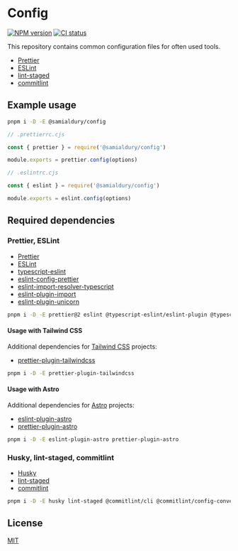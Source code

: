 # Config

[![NPM version](https://img.shields.io/npm/v/@samialdury/config)](https://www.npmjs.com/package/@samialdury/config)
[![CI status](https://github.com/samialdury/config/actions/workflows/ci.yaml/badge.svg)](https://github.com/samialdury/config/actions/workflows/ci.yaml)

This repository contains common configuration files for often used tools.

- [Prettier](src/prettier/config.ts)
- [ESLint](src/eslint/config.ts)
- [lint-staged](src/lint-staged/config.ts)
- [commitlint](src/commitlint/config.ts)

## Example usage

```sh
pnpm i -D -E @samialdury/config
```

```js
// .prettierrc.cjs

const { prettier } = require('@samialdury/config')

module.exports = prettier.config(options)
```

```js
// .eslintrc.cjs

const { eslint } = require('@samialdury/config')

module.exports = eslint.config(options)
```

## Required dependencies

### Prettier, ESLint

- [Prettier](https://prettier.io/)
- [ESLint](https://eslint.org/)
- [typescript-eslint](https://typescript-eslint.io/)
- [eslint-config-prettier](https://github.com/prettier/eslint-config-prettier)
- [eslint-import-resolver-typescript](https://github.com/import-js/eslint-import-resolver-typescript)
- [eslint-plugin-import](https://github.com/import-js/eslint-plugin-import)
- [eslint-plugin-unicorn](https://github.com/sindresorhus/eslint-plugin-unicorn)

```sh
pnpm i -D -E prettier@2 eslint @typescript-eslint/eslint-plugin @typescript-eslint/parser eslint-config-prettier eslint-import-resolver-typescript eslint-plugin-import eslint-plugin-unicorn prettier-plugin-sh prettier-plugin-packagejson
```

#### Usage with Tailwind CSS

Additional dependencies for [Tailwind CSS](https://tailwindcss.com/) projects:

- [prettier-plugin-tailwindcss](https://github.com/tailwindlabs/prettier-plugin-tailwindcss)

```sh
pnpm i -D -E prettier-plugin-tailwindcss
```

#### Usage with Astro

Additional dependencies for [Astro](https://astro.build/) projects:

- [eslint-plugin-astro](https://github.com/ota-meshi/eslint-plugin-astro)
- [prettier-plugin-astro](https://github.com/withastro/prettier-plugin-astro)

```sh
pnpm i -D -E eslint-plugin-astro prettier-plugin-astro
```

### Husky, lint-staged, commitlint

- [Husky](https://typicode.github.io/husky/)
- [lint-staged](https://github.com/okonet/lint-staged)
- [commitlint](https://commitlint.js.org/)

```sh
pnpm i -D -E husky lint-staged @commitlint/cli @commitlint/config-conventional
```

## License

[MIT](LICENSE)
